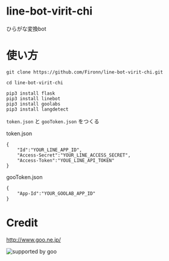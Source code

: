 # line-bot-virit-chi
ひらがな変換bot

# 使い方

```
git clone https://github.com/Fironn/line-bot-virit-chi.git
```

```
cd line-bot-virit-chi
```

```
pip3 install flask
pip3 install linebot
pip3 install goolabs
pip3 install langdetect 
```


`token.json` と `gooToken.json` をつくる

token.json
```
{
    "Id":"YOUR_LINE_APP_ID",
    "Access-Secret":"YOUR_LINE_ACCESS_SECRET",
    "Access-Token":"YOUE_LINE_API_TOKEN"
}
```

gooToken.json
```
{
    "App-Id":"YOUR_GOOLAB_APP_ID"
}
```

# Credit
<http://www.goo.ne.jp/>

![supported by goo](http://u.xgoo.jp/img/sgoo.png)